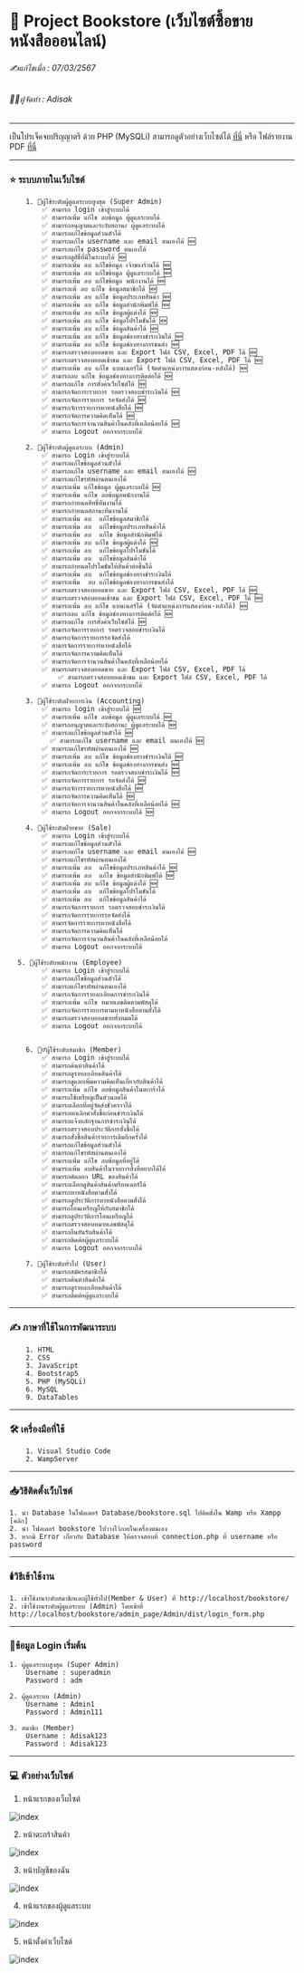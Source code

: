 # 📖 Project Bookstore (เว็บไซต์ซื้อขายหนังสือออนไลน์)

###### ✍️แก้ไขเมื่อ : 07/03/2567

###### 👨‍💻ผู้จัดทำ : Adisak

---

เป็นโปรเจ็คจบปริญญาตรี ด้วย PHP (MySQLi) สามารถดูตัวอย่างเว็บไซต์ได้ [ที่นี่](https://github.com/Adisak-KS/Project-Website-Bookstore/tree/main/previews_bookstore/img) หรือ ไฟล์รายงาน PDF [ที่นี่](https://github.com/Adisak-KS/Project-Website-Bookstore/blob/main/previews_bookstore/Document/00_%E0%B8%81%E0%B8%B2%E0%B8%A3%E0%B8%9E%E0%B8%B1%E0%B8%92%E0%B8%99%E0%B8%B2%E0%B9%80%E0%B8%A7%E0%B9%87%E0%B8%9A%E0%B9%84%E0%B8%8B%E0%B8%95%E0%B9%8C%E0%B8%82%E0%B8%B2%E0%B8%A2%E0%B8%AB%E0%B8%99%E0%B8%B1%E0%B8%87%E0%B8%AA%E0%B8%B7%E0%B8%AD%E0%B8%AD%E0%B8%AD%E0%B8%99%E0%B9%84%E0%B8%A5%E0%B8%99%E0%B9%8C.pdf)

---

### ⭐ ระบบภายในเว็บไซต์
        1. 👮ผู้ใช้ระดับผู้ดูแลระบบสูงสุด (Super Admin)
            ✅ สามารถ login เข้าสู่ระบบได้
            ✅ สามารถเพิ่ม แก้ไข ลบข้อมูล ผู้ดูแลระบบได้
            ✅ สามารถอนุญาตและระงับสถานะ ผู้ดูแลระบบได้
            ✅ สามารถแก้ไขข้อมูลส่วนตัวได้              
            ✅ สามารถแก้ไข username และ email ตนเองได้ 🆕
            ✅ สามารถแก้ไข password ตนเองได้
            ✅ สามารถดูสิธิ์ที่มีในระบบได้ 🆕
            ✅ สามารถเพิ่ม ลบ แก้ไขข้อมูล เจ้าของร้านได้ 🆕
            ✅ สามารถเพิ่ม ลบ แก้ไขข้อมูล ผู้ดูแลระบบได้ 🆕
            ✅ สามารถเพิ่ม ลบ แก้ไขข้อมูล พนักงานได้ 🆕                
            ✅ สามารถเพิ่ ลบ แก้ไข ข้อมูลสมาชิกได้ 🆕
            ✅ สามารถเพิ่ม ลบ แก้ไข ข้อมูลประเภทสินค้า 🆕
            ✅ สามารถเพิ่ม ลบ แก้ไข ข้อมูลสำนักพิมพ์ได้ 🆕
            ✅ สามารถเพิ่ม ลบ แก้ไข ข้อมูลผู้แต่งได้ 🆕
            ✅ สามารถเพิ่ม ลบ แก้ไข ข้อมูลโปรโมชันได้ 🆕
            ✅ สามารถเพิ่ม ลบ แก้ไข ข้อมูลสินค้าได้ 🆕
            ✅ สามารถเพิ่ม ลบ แก้ไข ข้อมูลช่องทางชำระเงินได้ 🆕
            ✅ สามารถเพิ่ม ลบ แก้ไข ข้อมูลช่องทางการขนส่ง 🆕                
            ✅ สามารถตรวจสอบยอดขาย และ Export ไฟล์ CSV, Excel, PDF ได้ 🆕
            ✅ สามารถตรวจสอบยอดเข้าชม และ Export ไฟล์ CSV, Excel, PDF ได้ 🆕
            ✅ สามารถเพิ่ม ลบ แก้ไข แบนเนอร์ได้ (จัดตำแหน่งการแสดงก่อน-หลังได้) 🆕
            ✅ สามารถลบ แก้ไข ข้อมูลช่องทางการติดต่อได้ 🆕
            ✅ สามารถแก้ไข การตั้งค่าเว็บไซต์ได้ 🆕
            ✅ สามารถจัดการะรายการ รอตรวจสอบชำระเงินได้ 🆕
            ✅ สามารถจัดการรายการ รอจัดส่งได้ 🆕             
            ✅ สามารถจัการรายการหาหนังสือได้ 🆕
            ✅ สามารถจัดการความคิดเห็นได้ 🆕                
            ✅ สามารถจัดการจำนวนสินค้าในคลังที่เหลือน้อยได้ 🆕
            ✅ สามารถ Logout ออกจากระบบได้

        2. 👮ผู้ใช้ระดับผู้ดูแลระบบ (Admin)
            ✅ สามารถ Login เข้าสู่ระบบได้
            ✅ สามารถแก้ไขข้อมูลส่วนตัวได้
            ✅ สามารถแก้ไข username และ email ตนเองได้ 🆕
            ✅ สามารถแก้ไขรหัสผ่านตนเองได้
            ✅ สามารถเพิ่ม แก้ไขข้อมูล ผู้ดูแลระบบได้ 🆕
            ✅ สามารถเพิ่ม แก้ไข ลบข้อมูลพนักงานได้
            ✅ สามารถกำหนดสิทธิ์ทีมงานได้
            ✅ สามารถกำหนดสถานะทีมงานได้
            ✅ สามารถเพิ่ม ลบ  แก้ไขข้อมูลสมาชิกได้
            ✅ สามารถเพิ่ม ลบ  แก้ไขข้อมูลประเภทสินค้าได้
            ✅ สามารถเพิ่ม ลบ  แก้ไข ข้อมูลสำนักพิมพ์ได้
            ✅ สามารถเพิ่ม ลบ แก้ไข ข้อมูลผู้แต่งได้ 🆕
            ✅ สามารถเพิ่ม ลบ  แก้ไขข้อมูลโปรโมชันได้
            ✅ สามารถเพิ่ม ลบ  แก้ไขข้อมูลสินค้าได้
            ✅ สามารถกำหนดโปรโมชันให้สินค้าต่อชิ้นได้
            ✅ สามารถเพิ่ม ลบ  แก้ไขข้อมูลช่องทางชำระเงินได้
            ✅ สามารถเพิ่ม  ลบ แก้ไขข้อมูลช่องทางการขนส่งได้
            ✅ สามารถตรวจสอบยอดขาย และ Export ไฟล์ CSV, Excel, PDF ได้ 🆕
            ✅ สามารถตรวจสอบยอดเข้าชม และ Export ไฟล์ CSV, Excel, PDF ได้ 🆕
            ✅ สามารถเพิ่ม ลบ แก้ไข แบนเนอร์ได้ (จัดตำแหน่งการแสดงก่อน-หลังได้) 🆕
            ✅ สามารถลบ แก้ไข ข้อมูลช่องทางการติดต่อได้ 🆕
            ✅ สามารถแก้ไข การตั้งค่าเว็บไซต์ได้ 🆕
            ✅ สามารถจัดการรายการ รอตรวจสอบชำระเงินได้
            ✅ สามารถจัดการรายการรอจัดส่งได้
            ✅ สามารจัดการรายการหาหนังสือได้
            ✅ สามารถจัดการความคิดเห็นได้
            ✅ สามารถจัดการจำนวนสินค้าในคลังที่เหลือน้อยได้
            ✅ สามารถตรวจสอบยอดขาย และ Export ไฟล์ CSV, Excel, PDF ได้
		        ✅ สามารถตรวจสอบยอดเข้าชม และ Export ไฟล์ CSV, Excel, PDF ได้
            ✅ สามารถ Logout ออกจากระบบได้
            
        3. 👮ผู้ใช้ระดับฝ่ายการเงิน (Accounting)
  	        ✅ สามารถ login เข้าสู่ระบบได้ 🆕
            ✅ สามารถเพิ่ม แก้ไข ลบข้อมูล ผู้ดูแลระบบได้ 🆕
            ✅ สามารถอนุญาตและระงับสถานะ ผู้ดูแลระบบได้ 🆕
            ✅ สามารถแก้ไขข้อมูลส่วนตัวได้ 🆕
	          ✅ สามารถแก้ไข username และ email ตนเองได้ 🆕
            ✅ สามารถแก้ไขรหัสผ่านตนเองได้ 🆕
            ✅ สามารถเพิ่ม ลบ แก้ไข ข้อมูลช่องทางชำระเงินได้ 🆕
            ✅ สามารถเพิ่ม ลบ แก้ไข ข้อมูลช่องทางการขนส่ง 🆕
            ✅ สามารถจัดการะรายการ รอตรวจสอบชำระเงินได้ 🆕
            ✅ สามารถจัดการรายการ รอจัดส่งได้ 🆕
            ✅ สามารถจัการรายการหาหนังสือได้ 🆕
            ✅ สามารถจัดการความคิดเห็นได้ 🆕
            ✅ สามารถจัดการจำนวนสินค้าในคลังที่เหลือน้อยได้ 🆕
            ✅ สามารถ Logout ออกจากระบบได้ 🆕

        4. 👮ผู้ใช้ระดับฝ่ายขาย (Sale)
            ✅ สามารถ Login เข้าสู่ระบบได้
            ✅ สามารถแก้ไขข้อมูลส่วนตัวได้
            ✅ สามารถแก้ไข username และ email ตนเองได้ 🆕
            ✅ สามารถแก้ไขรหัสผ่านตนเองได้
            ✅ สามารถเพิ่ม ลบ  แก้ไขข้อมูลประเภทสินค้าได้ 🆕 
            ✅ สามารถเพิ่ม ลบ  แก้ไข ข้อมูลสำนักพิมพ์ได้ 🆕
            ✅ สามารถเพิ่ม ลบ แก้ไข ข้อมูลผู้แต่งได้ 🆕
            ✅ สามารถเพิ่ม ลบ  แก้ไขข้อมูลโปรโมชันได้
            ✅ สามารถเพิ่ม ลบ  แก้ไขข้อมูลสินค้าได้
            ✅ สามารถจัดการรายการ รอตรวจสอบชำระเงินได้
            ✅ สามารถจัดการรายการรอจัดส่งได้
            ✅ สามารจัดการรายการหาหนังสือได้
            ✅ สามารถจัดการความคิดเห็นได้
            ✅ สามารถจัดการจำนวนสินค้าในคลังที่เหลือน้อยได้
            ✅ สามารถ Logout ออกจากระบบได้

      5. 👮ผู้ใช้ระดับพนักงาน (Employee)
            ✅ สามารถ Login เข้าสู่ระบบได้
            ✅ สามารถแก้ไขข้อมูลส่วนตัวได้
            ✅ สามารถแก้ไขรหัสผ่านตนเองได้
            ✅ สามารถจัดการรายละเอียดการชำระเงินได้
            ✅ สามารถเพิ่ม แก้ไข หมายเลขติดตามพัสดุได้
            ✅ สามารถจัดการรายการตามหาหนังสือตามสั่งได้
            ✅ สามารถตรวจสอบยอดขายทั้งหมดได้
            ✅ สามารถ Logout ออกจากระบบได้


        6. 🙎‍♂️ผู้ใช้ระดับสมาชิก (Member)
            ✅ สามารถ Login เข้าสู่ระบบได้
            ✅ สามารถค้นหาสินค้าได้
            ✅ สามารถดูรายละเอียดสินค้าได้
            ✅ สามารถดูและเพิ่มความคิดเห็นเกี่ยวกับสินค้าได้
            ✅ สามารถเพิ่ม แก้ไข ลบข้อมูลสินค้าในตะกร้าได้
            ✅ สามารถใช้เหรียญเป็นส่วนลดได้
            ✅ สามารถเลือกที่อยู่จัดส่งชั่วคราวได้
            ✅ สามารถยกเลิกคำสั่งซื้อก่อนชำระเงินได้
            ✅ สามารถแจ้งหลักฐานการชำระเงินได้
            ✅ สามารถตรวจสอบประวัติการสั่งซื้อได้
            ✅ สามารถสั่งซื้อสินค้ารายการเดิมอีกครั้งได้
            ✅ สามารถแก้ไขข้อมูลส่วนตัวได้
            ✅ สามารถแก้ไขรหัสผ่านตนเองได้
            ✅ สามารถเพิ่ม แก้ไข ลบข้อมูลที่อยู่ได้
            ✅ สามารถเพิ่ม ลบสินค้าในรายการสิ่งที่อยากได้ได้
            ✅ สามารถคัดลอก URL ของสินค้าได้
            ✅ สามารถเลือกดูสินค้าสินค้าพรีออเดอร์ได้
            ✅ สามารถหาหนังสือตามสั่งได้
            ✅ สามารถดูประวัติการหาหนังสือตามสั่งได้
            ✅ สามารถโอนเหรียญให้กับสมาชิกได้
            ✅ สามารถดูประวัติการโอนเหรียญได้
            ✅ สามารถตรวจสอบหมายเลขพัสดุได้
            ✅ สามารถยืนยันรับสินค้าได้
            ✅ สามารถติดต่อผู้ดูแลระบบได้
            ✅ สามารถ Logout ออกจากระบบได้

        7. 👥ผู้ใช้ระดับทั่วไป (User)
            ✅ สามารถสมัครสมาชิกได้
            ✅ สามารถค้นหาสินค้าได้
            ✅ สามารถดูรายละเอียดสินค้าได้
            ✅ สามารถติดต่อผู้ดูแลระบบได้

---

### ✍️ ภาษาที่ใช้ในการพัฒนาระบบ

        1. HTML
        2. CSS
        3. JavaScript
        4. Bootstrap5
        5. PHP (MySQLi)
        6. MySQL
        9. DataTables

---

### 🛠️ เครื่องมือที่ใช้

        1. Visual Studio Code
        2. WampServer

---

### 📥วิธีติดตั้งเว็บไซต์

    1. นำ Database ในโฟลเดอร์ Database/bookstore.sql ไปติดตั้งใน Wamp หรือ Xampp [คลิก]
    2. นำ โฟลเดอร์ bookstore ไปวางไว้ภายในเครื่องตนเอง
    3. หากมี Error เกี่ยวกับ Database ให้ตรวจสอบที่ connection.php ที่ username หรือ password

---

### 🕯️วิธีเข้าใช้งาน

    1. เข้าใช้งานระดับสมาชิกและผู้ใช้ทั่วไป(Member & User) ที่ http://localhost/bookstore/
    2. เข้าใช้งานระดับผู้ดูแลระบบ (Admin) โดยเข้าที่ http://localhost/bookstore/admin_page/Admin/dist/login_form.php

---

### 📑ข้อมูล Login เริ่มต้น

    1. ผู้ดูแลระบบสูงสุด (Super Admin)
        Username : superadmin
        Password : adm

    2. ผู้ดูแลระบบ (Admin)
        Username : Admin1
        Password : Admin111
        
    3. สมาชิก (Member)
        Username : Adisak123
        Password : Adisak123

---

### 💻 ตัวอย่างเว็บไซต์

1. หน้าแรกของเว็บไซต์

![index](https://github.com/Adisak-KS/Project-Thesis-Website-Bookstore/blob/main/previews_bookstore/img/member/01_index.png)

2. หน้าตะกร้าสินค้า

![index](https://github.com/Adisak-KS/Project-Thesis-Website-Bookstore/blob/main/previews_bookstore/img/member/06_cart.png)

3. หน้าบัญชีของฉัน

![index](https://github.com/Adisak-KS/Project-Thesis-Website-Bookstore/blob/main/previews_bookstore/img/member/05_my_account.png)

4. หน้าแรกของผู้ดูแลระบบ

![index](https://github.com/Adisak-KS/Project-Thesis-Website-Bookstore/blob/main/previews_bookstore/img/admin/02_index.png)

5. หน้าตั้งค่าเว็บไซต์

![index](https://github.com/Adisak-KS/Project-Thesis-Website-Bookstore/blob/main/previews_bookstore/img/admin/12_setting_web.png)
